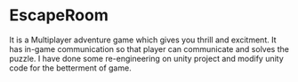 # EscapeRoom

It is a Multiplayer adventure game which gives you thrill and excitment.
It has in-game communication so that player can communicate and solves the puzzle.
I have done some re-engineering on unity project and modify unity code for the betterment of game.
